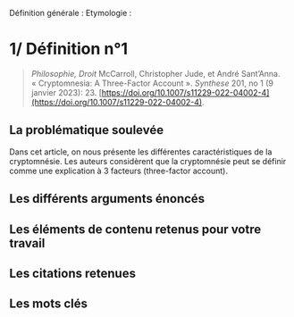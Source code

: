 Définition générale : 
Etymologie : 

# 1/ Définition n°1

> *Philosophie, Droit*
> McCarroll, Christopher Jude, et André Sant’Anna. « Cryptomnesia: A Three-Factor Account ». _Synthese_ 201, no 1 (9 janvier 2023): 23. [https://doi.org/10.1007/s11229-022-04002-4](https://doi.org/10.1007/s11229-022-04002-4).
## La problématique soulevée

Dans cet article, on nous présente les différentes caractéristiques de la cryptomnésie. Les auteurs considèrent que la cryptomnésie peut se définir comme une explication à 3 facteurs (three-factor account). 
## Les différents arguments énoncés



## Les éléments de contenu retenus pour votre travail


## Les citations retenues


## Les mots clés

